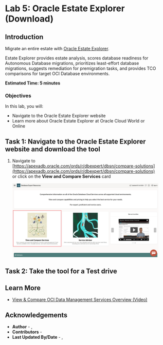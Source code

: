 # Lab 5: Oracle Estate Explorer (Download)

## Introduction

Migrate an entire estate with [Oracle Estate Explorer](https://www.oracle.com/database/cloud-migration/estate-explorer/). 

Estate Explorer provides estate analysis, scores database readiness for Autonomous Database migrations, prioritizes least-effort database migrations, suggests remediation for premigration tasks, and provides TCO comparisons for target OCI Database environments.

**Estimated Time: 5 minutes**

### **Objectives**

In this lab, you will:
* Navigate to the Oracle Estate Explorer website
* Learn more about Oracle Estate Explorer at Oracle Cloud World or Online

## Task 1: Navigate to the Oracle Estate Explorer website and download the tool

1. Navigate to [https://apexadb.oracle.com/ords/r/dbexpert/dbsn/compare-solutions](https://apexadb.oracle.com/ords/r/dbexpert/dbsn/compare-solutions) or click on the **View and Compare Services** card 

    ![DBExpert Homepage](./images/homepage_vc.png " ")


## Task 2: Take the tool for a Test drive


## Learn More

* [View & Compare OCI Data Management Services Overview (Video)](https://videohub.oracle.com/media/1_5a9man1g)

## Acknowledgements
* **Author** - [](var:author_names), [](var:group_name)
* **Contributors** -  [](var:contributors_names)
* **Last Updated By/Date** - [](var:author_names), [](var:last_updated)
